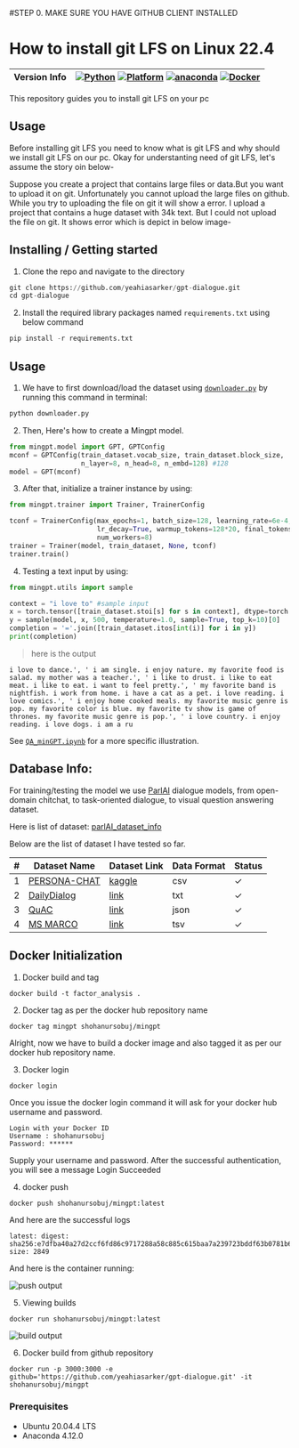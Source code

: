 
#STEP 0. MAKE SURE YOU HAVE GITHUB CLIENT INSTALLED
# How to install git LFS on Linux 22.4

| Version Info | [![Python](https://img.shields.io/badge/python-v3.9.0-green)](https://www.python.org/downloads/release/python-390/) [![Platform](https://img.shields.io/badge/Platforms-Ubuntu%2020.04.4%20LTS%2C%20win--64-orange)](https://releases.ubuntu.com/20.04/) [![anaconda](https://img.shields.io/badge/anaconda-v4.12.0-blue)](https://anaconda.org/anaconda/plotly/files?version=4.12.0) [![Docker](https://img.shields.io/badge/Docker-V20.10.18-green)](https://www.docker.com/)
|--------------|----------------|

This repository guides you to install git LFS on your pc
## Usage
Before installing git LFS you need to know what is git LFS and why should we install git LFS on our pc. 
Okay for understanting need of git LFS, let's assume the story oin below-


Suppose you create a project that contains large files or data.But you want to upload it on git. Unfortunately you cannot upload the large files on github. While you try to uploading the file on git it will show a error. I upload a project that contains a huge dataset with 34k text. But I could not upload the file on git. It shows error which is depict in below image-


## Installing / Getting started

1. Clone the repo and navigate to the directory

```python
git clone https://github.com/yeahiasarker/gpt-dialogue.git
cd gpt-dialogue
```

2. Install the required library packages named `requirements.txt` using below command

```python
pip install -r requirements.txt
```

## Usage
1. We have to first download/load the dataset using [`downloader.py`](https://github.com/yeahiasarker/gpt-dialogue/blob/main/downloader.py) by running this command in terminal:

```python
python downloader.py 
```


2. Then, Here's how to create a Mingpt model.
```python
from mingpt.model import GPT, GPTConfig
mconf = GPTConfig(train_dataset.vocab_size, train_dataset.block_size,
                  n_layer=8, n_head=8, n_embd=128) #128
model = GPT(mconf)
```
3. After that, initialize a trainer instance by using:

```python
from mingpt.trainer import Trainer, TrainerConfig

tconf = TrainerConfig(max_epochs=1, batch_size=128, learning_rate=6e-4,
                      lr_decay=True, warmup_tokens=128*20, final_tokens=2*len(train_dataset)*block_size,#   ckpt_path='mingpt_persona_v1.pt',
                      num_workers=8)
trainer = Trainer(model, train_dataset, None, tconf)
trainer.train()
```
4. Testing a text input by using:

```python
from mingpt.utils import sample

context = "i love to" #sample input 
x = torch.tensor([train_dataset.stoi[s] for s in context], dtype=torch.long)[None,...].to(trainer.device)
y = sample(model, x, 500, temperature=1.0, sample=True, top_k=10)[0]
completion = '='.join([train_dataset.itos[int(i)] for i in y])
print(completion)
```
>here is the output
```
i love to dance.', ' i am single. i enjoy nature. my favorite food is salad. my mother was a teacher.', ' i like to drust. i like to eat meat. i like to eat. i want to feel pretty.', ' my favorite band is nightfish. i work from home. i have a cat as a pet. i love reading. i love comics.', ' i enjoy home cooked meals. my favorite music genre is pop. my favorite color is blue. my favorite tv show is game of thrones. my favorite music genre is pop.', ' i love country. i enjoy reading. i love dogs. i am a ru
```
See [`QA_minGPT.ipynb`](https://github.com/yeahiasarker/gpt-dialogue/blob/main/examples/QA_mingpt.ipynb) for a more specific illustration.



## Database Info:
For training/testing the model we use [ParlAI](https://github.com/facebookresearch/ParlAI/blob/main/README.md) dialogue models, from open-domain chitchat, to task-oriented dialogue, to visual question answering dataset. 

Here is list of dataset: [parlAI_dataset_info](https://docs.google.com/spreadsheets/d/1Sw5Wjs5aGXF-rvzc49gFjLgnGvmsJgZiPNIMK2rf01I/edit?usp=sharing)




Below are the list of dataset I have tested so far. 

| #   | Dataset Name                                                              | Dataset Link                                                        | Data Format | Status  |
| --- | ------------------------------------------------------------------------- | ------------------------------------------------------------------- | ----------- | ------- |
| 1   | [PERSONA-CHAT](https://www.kaggle.com/datasets/atharvjairath/personachat) | [kaggle](https://www.kaggle.com/datasets/atharvjairath/personachat) | csv         | &check; | 
| 2  | [DailyDialog](http://yanran.li/files/ijcnlp_dailydialog.zip) | [link](http://yanran.li/files/ijcnlp_dailydialog.zip) | txt        | &check; |
| 3  | [QuAC](https://s3.amazonaws.com/my89public/quac/train_v0.2.json) | [link](https://s3.amazonaws.com/my89public/quac/train_v0.2.json) | json        | &check; |
| 4  | [MS MARCO](https://github.com/microsoft/msmarco/blob/master/Datasets.md) | [link](https://msmarco.blob.core.windows.net/msmarcoranking/msmarco-docs-lookup.tsv.gz) | tsv        | &check; |

<!-- |checked|unchecked|crossed|
|---|---|---|
|&check;|_|&cross;|
|&#x2611;|&#x2610;|&#x2612;| -->

## Docker Initialization

1. Docker build and tag

```docker
docker build -t factor_analysis .
```
2. Docker tag as per the docker hub repository name

```
docker tag mingpt shohanursobuj/mingpt
```
Alright, now we have to build a docker image and also tagged it as per our docker hub repository name.

3. Docker login
```
docker login
```
Once you issue the docker login command it will ask for your docker hub username and password.

```
Login with your Docker ID
Username : shohanursobuj
Password: ******
```

Supply your username and password. After the successful authentication, you will see a message Login Succeeded

4. docker push

```
docker push shohanursobuj/mingpt:latest
```
And here are the successful logs

```
latest: digest: sha256:e7dfba40a27d2ccf6fd86c9717288a58c885c615baa7a239723bddf63b0781b6 size: 2849
```

And here is the container running:

![push output](https://github.com/yeahiasarker/gpt-dialogue/blob/main/img/doc_01.png)


5. Viewing builds
```
docker run shohanursobuj/mingpt:latest
```

![build output](https://github.com/yeahiasarker/gpt-dialogue/blob/main/img/dock_02.png)

6. Docker build from github repository

```
docker run -p 3000:3000 -e github='https://github.com/yeahiasarker/gpt-dialogue.git' -it shohanursobuj/mingpt
```
### Prerequisites
- Ubuntu 20.04.4 LTS
- Anaconda 4.12.0
